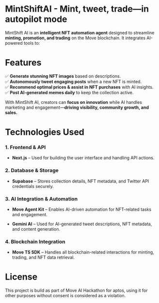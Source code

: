 # MintShiftAI - Mint, tweet, trade—in autopilot mode
MintShift AI is an **intelligent NFT automation agent** designed to streamline **minting, promotion, and trading** on the Move blockchain. It integrates AI-powered tools to:

# Features
✅ **Generate stunning NFT images** based on descriptions.  
✅ **Autonomously tweet engaging posts** when a new NFT is minted.  
✅ **Recommend optimal prices & assist in NFT purchases** with AI insights.  
✅ **Post AI-generated memes daily** to keep the collection active.

With MintShift AI, creators can **focus on innovation** while AI handles marketing and engagement—**driving visibility, community growth, and sales.**

# Technologies Used

### 1\. **Frontend & API**

*   **Next.js** – Used for building the user interface and handling API actions.
    

### 2\. **Database & Storage**

*   **Supabase** – Stores collection details, NFT metadata, and Twitter API credentials securely.
    

### 3\. **AI Integration & Automation**

*   **Move Agent Kit** – Enables AI-driven automation for NFT-related tasks and engagement.
    
*   **Gemini AI** – Used for AI-generated tweet descriptions, NFT metadata, and content generation.
    

### 4\. **Blockchain Integration**

*   **Move TS SDK** – Handles all blockchain-related interactions for minting, trading, and NFT data retrieval.

# License

This project is build as part of Move AI Hackathon for aptos, using it for other purposes without consent is considered as a violation.  

